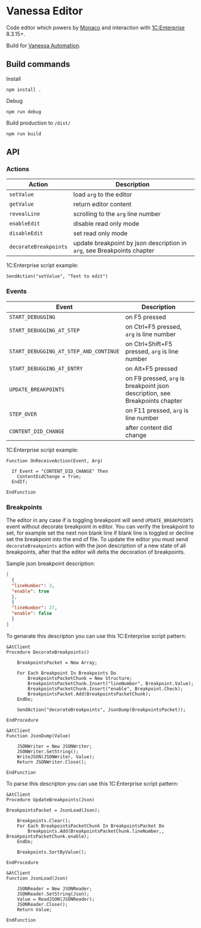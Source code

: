 # Vanessa Editor

Code editor which powers by [Monaco](https://github.com/Microsoft/monaco-editor) and interaction with [1C:Enterprise](https://1c-dn.com/) 8.3.15+.

Build for [Vanessa Automation](https://github.com/Pr-Mex/vanessa-automation).


## Build commands

Install
```
npm install .
```

Debug
```
npm run debug
```

Build production to `/dist/`
```
npm run build
```


## API

### Actions

| Action                | Description                                                              |
| --------------------- | ------------------------------------------------------------------------ |
| `setValue`            | load `arg` to the editor                                                 |
| `getValue`            | return editor content                                                    |
| `revealLine`          | scrolling to the `arg` line number                                       |
| `enableEdit`          | disable read only mode                                                   |
| `disableEdit`         | set read only mode                                                       |
| `decorateBreakpoints` | update breakpoint by json description in  `arg`, see Breakpoints chapter |

1C:Enterprise script example:

```bsl
SendAction("setValue", "Text to edit")
```


### Events

| Event                                  | Description                                                                  |
| -------------------------------------- | ---------------------------------------------------------------------------- |
| `START_DEBUGGING`                      | on F5 pressed                                                                |
| `START_DEBUGGING_AT_STEP`              | on Ctrl+F5 pressed, `arg` is line number                                     |
| `START_DEBUGGING_AT_STEP_AND_CONTINUE` | on Ctrl+Shift+F5 pressed, `arg` is line number                               |
| `START_DEBUGGING_AT_ENTRY`             | on Alt+F5 pressed                                                            |
| `UPDATE_BREAKPOINTS`                   | on F9 pressed, `arg` is breakpoint json description, see Breakpoints chapter |
| `STEP_OVER`                            | on F11 pressed, `arg` is line number                                         |
| `CONTENT_DID_CHANGE`                   | after content did change                                                     |

1C:Enterprise script example:

```bsl
Function OnReceiveAction(Event, Arg)

  If Event = "CONTENT_DID_CHANGE" Then
    ContentDidChange = True;
  EndIf;

EndFunction
```


### Breakpoints

The editor in any case if is toggling breakpoint will send `UPDATE_BREAKPOINTS` event without decorate breakpoint in editor.
You can verify the breakpoint to set, for example set the next non blank line if blank line is toggled or decline set the breakpoint into the end of file.
To update the editor you must send `decorateBreakpoints` action with the json description of a new state of all breakpoints, after that the editor will delta the decoration of breakpoints.

Sample json breakpoint description:

```json
[
  {
  "lineNumber": 3,
  "enable": true
  },
  {
  "lineNumber": 27,
  "enable": false
  }
]
```

To genarate this descripton you can use this 1C:Enterprise script pattern:

```bsl
&AtClient
Procedure DecorateBreakpoints()

	BreakpointsPacket = New Array;

	For Each Breakpoint In Breakpoints Do
		BreakpointsPacketChunk = New Structure;
		BreakpointsPacketChunk.Insert("lineNumber", Breakpoint.Value);
		BreakpointsPacketChunk.Insert("enable", Breakpoint.Check);
		BreakpointsPacket.Add(BreakpointsPacketChunk);
	EndDo;

	SendAction("decorateBreakpoints", JsonDump(BreakpointsPacket));

EndProcedure

&AtClient
Function JsonDump(Value)

	JSONWriter = New JSONWriter;
	JSONWriter.SetString();
	WriteJSON(JSONWriter, Value);
	Return JSONWriter.Close();

EndFunction
```

To parse this descripton you can use this 1C:Enterprise script pattern:

```bsl
&AtClient
Procedure UpdateBreakpoints(Json)

BreakpointsPacket = JsonLoad(Json);

	Breakpoints.Clear();
	For Each BreakpointsPacketChunk In BreakpointsPacket Do
		Breakpoints.Add(BreakpointsPacketChunk.lineNumber,, BreakpointsPacketChunk.enable);
	EndDo;

	Breakpoints.SortByValue();

EndProcedure

&AtClient
Function JsonLoad(Json)

	JSONReader = New JSONReader;
	JSONReader.SetString(Json);
	Value = ReadJSON(JSONReader);
	JSONReader.Close();
	Return Value;

EndFunction
```
